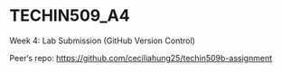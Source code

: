 # TECHIN509_A4
Week 4: Lab Submission (GitHub Version Control)

Peer‘s repo:
https://github.com/ceciliahung25/techin509b-assignment
